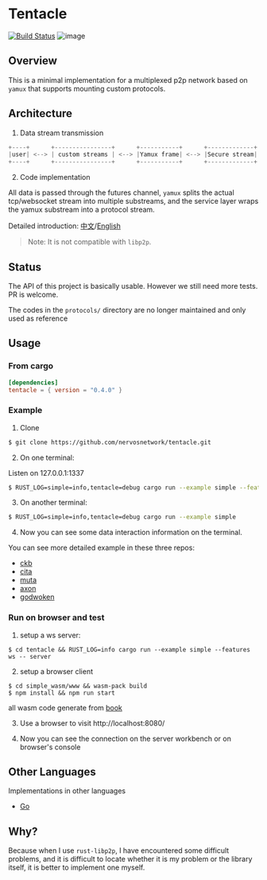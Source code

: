 # Tentacle

[![Build Status](https://github.com/nervosnetwork/tentacle/actions/workflows/ci.yaml/badge.svg?branch=master)](https://github.com/nervosnetwork/tentacle/actions/workflows/ci.yaml/badge.svg?branch=master)
![image](https://img.shields.io/badge/rustc-1.68.2-blue.svg)

## Overview

This is a minimal implementation for a multiplexed p2p network based on `yamux` that supports mounting custom protocols.

## Architecture

1. Data stream transmission

```rust
+----+      +----------------+      +-----------+      +-------------+      +----------+      +------+
|user| <--> | custom streams | <--> |Yamux frame| <--> |Secure stream| <--> |TCP stream| <--> |remote|
+----+      +----------------+      +-----------+      +-------------+      +----------+      +------+
```

2. Code implementation

All data is passed through the futures channel, `yamux` splits the actual tcp/websocket stream into multiple substreams,
and the service layer wraps the yamux substream into a protocol stream.

Detailed introduction: [中文](./docs/introduction_zh.md)/[English](./docs/introduction_en.md)

> Note: It is not compatible with `libp2p`.

## Status

The API of this project is basically usable. However we still need more tests. PR is welcome.

The codes in the `protocols/` directory are no longer maintained and only used as reference

## Usage

### From cargo

```toml
[dependencies]
tentacle = { version = "0.4.0" }
```

### Example

1. Clone

```bash
$ git clone https://github.com/nervosnetwork/tentacle.git
```

2. On one terminal:

Listen on 127.0.0.1:1337
```bash
$ RUST_LOG=simple=info,tentacle=debug cargo run --example simple --features ws -- server
```

3. On another terminal:

```bash
$ RUST_LOG=simple=info,tentacle=debug cargo run --example simple
```

4. Now you can see some data interaction information on the terminal.

You can see more detailed example in these three repos:

- [ckb](https://github.com/nervosnetwork/ckb)
- [cita](https://github.com/cryptape/cita)
- [muta](https://github.com/nervosnetwork/muta)
- [axon](https://github.com/nervosnetwork/axon)
- [godwoken](https://github.com/nervosnetwork/godwoken)

### Run on browser and test

1. setup a ws server:
```
$ cd tentacle && RUST_LOG=info cargo run --example simple --features ws -- server
```

2. setup a browser client
```
$ cd simple_wasm/www && wasm-pack build
$ npm install && npm run start
```

all wasm code generate from [book](https://rustwasm.github.io/docs/book/game-of-life/hello-world.html)

3. Use a browser to visit http://localhost:8080/

4. Now you can see the connection on the server workbench or on browser's console

## Other Languages

Implementations in other languages

- [Go](https://github.com/driftluo/tentacle-go)

## Why?

Because when I use `rust-libp2p`, I have encountered some difficult problems,
and it is difficult to locate whether it is my problem or the library itself,
it is better to implement one myself.
